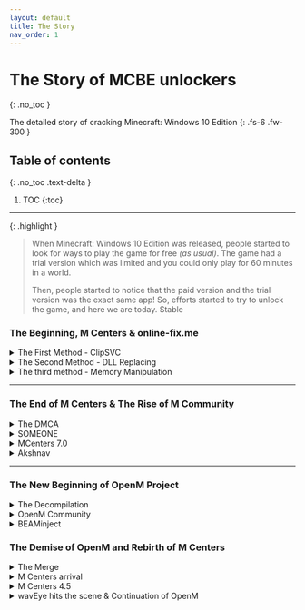```yaml
---
layout: default
title: The Story
nav_order: 1
---
```


# The Story of MCBE unlockers
{: .no_toc }

The detailed story of cracking Minecraft: Windows 10 Edition
{: .fs-6 .fw-300 }

## Table of contents
{: .no_toc .text-delta }

1. TOC
{:toc}

---

{: .highlight }
> When Minecraft: Windows 10 Edition was released, people started to look for ways to play the game for free *(as usual)*. The game had a trial version which was limited and you could only play for 60 minutes in a world.
>
> Then, people started to notice that the paid version and the trial version was the exact same app! So, efforts started to try to unlock the game, and here we are today.
Stable

### The Beginning, M Centers & online-fix\.me

<details>

<summary>The First Method - ClipSVC</summary>

<blockquote>
The First trick, discovered by tinedpakgamer, is the <b>ClipSVC Method</b>. With some registry code, you could force stop ClipSVC and prevent it from running in the background. After that, when you start Minecraft, it would buffer at 46% which you would then go and force stop Runtime Broker under Minecraft in Task Manager. And this worked! This was then packed into a program named M Centers by the discoverer. But, this method was the opposite of safe, as it breaks MS Store completely and on 10th October 2022, it got patched by Microsoft Sanity/Subscription Check Update.
</blockquote>

</details>



<details>

<summary>The Second Method - DLL Replacing</summary>

<blockquote>
Then came along a permanent method, the <b>DLL Replacing</b>. By replacing <code>Windows.ApplicationModel.Store.dll</code> with <i>Cracked DLLs</i> and making it say the game was licensed, Minecraft was able to be unlocked! This was the method used by Tinedpakgamer in M Centers, released as version 3.0 <i>(2.0 was a sentry launcher using precracked appx. It failed and got scraped)</i>. After M Centers 3.0 became commonly used, M Centers 3.3 was released which did the same thing, but fixed a bug in the previous version.
</blockquote>

</details>



<details>

<summary>The third method - Memory Manipulation</summary>

<blockquote>
In 2021, online-fix.me <i>(a well-known Russian site)</i> released their own version of memory injection crack, which became popular as well. After this, Tinedpakgamer developed M Centers 4.0 which added <b>Appx Download</b> and discarded some in-development methods like, <i>DLL RAM Patch</i>, <i>Store Purchase Crack</i> using pre-cracked dlls from a Github repository. M Centers 5.0 was released and it used <b>In-Memory Code Manipulation</b> without the need of any DLLs. This version also had a UWP app but it was tricky to install <i>(it needed Developer Mode to be enabled, and made users install his self-signing certificate which was not secure at all)</i>. M Centers 6.0 was released, but it was just a re-made UI for the exact same app <i>(it was intended to provide auto-patching DLLs, but it was never done).</i>
</blockquote>

</details>

---

### The End of M Centers & The Rise of M Community

<details>

<summary>The DMCA</summary>

<blockquote>
After some time of the releases, Tinedpakgamer announced the end of M Centers, and started slowly deleting everything related to him. The speculated reason for this was an DMCA takedown, but this was never confirmed.
</blockquote> 

</details>



<details>

<summary>SOMEONE</summary>

<blockquote>
While M Centers was slowly shutting down, a user named SOMEONE#1060 created a server named "M Community" and shared it through a major chunk of users on the M Centers server. his server, M Community, was the unofficial revival and archive of M Centers. As this server got increasingly popular, Tinedpakgamer found out about it then proceeded to delete the invitation message. But it was too late, and most of the stuff was archived and lots of users were in the server already. M Centers eventually deleted the Discord server, leaving no trace of it. 
</blockquote>

</details>



<details>

<summary>MCenters 7.0</summary>

<blockquote>
Later, a video titled something along the lines of "How to get MCBE for free" blew up. This video had linked the M Community server, which caused it to get lots of members. This soon led to M Centers joining the server and uploading M Centers 7.0 <i>(also known as Akshnav Launcher)</i> which also used <i>In-Memory Code Manipulation</i>. But this method had some issues.
</blockquote>

</details>



<details>

<summary>Akshnav</summary>

<blockquote>
It was basically closed-source, it got frequently flagged by AV software as a virus, and you had to open the app and launch Minecraft that way to make it work. It also didn't work with all versions of Minecraft or Windows, so it was basically just a mess which got some people upset, and some left. Then there was a new player in the game.
</blockquote>

</details>

---

### The New Beginning of OpenM Project

<details>

<summary>The Decompilation</summary>

<blockquote>
Developers in M Community started work on decompiling Akshnav, cleaning it up and the sorts. This led nowhere in the end, but it was still a helpful resource to get an idea of how it was done. This work was done under M Community-Development.
</blockquote>

</details>



<details>

<summary>OpenM Community</summary>

<blockquote>
And then some staff members and developers created a new server named "OpenM Community", and therefore the OpenM Project. They started work on <code>librosewater</code>, which was a process memory manipulation library written in pure Python.
</blockquote>

</details>



<details>

<summary>BEAMinject</summary>

<blockquote>
This hinted at their next release, <code>BEAMinject</code> which was a fast and secure unlocker using <b>DLL Memory Manipulatoion</b> for Minecraft. Development was slow and steady, but it was a breath of fresh air in the Minecraft cracking scene because of its features:
<ul>
  <li>It <i>was</i> the only maintained and currently working tool that was open-source</li>
  <li>It worked with all kinds of Minecraft and Windows versions</li>
  <li>It natively supported ARM devices</li>
  <li>It had a silent executable which allowed users to just create a nice-looking shortcut</li>
  <li>It didn't permanently modify system files and didn't have any prebuilt DLLs</li>
</ul>
</blockquote>

</details>

### The Demise of OpenM and Rebirth of M Centers 

<details>

<summary>The Merge</summary>

<blockquote>
OpenM has been aborted, as soyeonswife63 retired on OpenM to begin a new individual project. The rest Mods/Admins deleted OpenM and set sail to M Community, as they have merged with them.
</blockquote>

</details>



<details>

<summary>M Centers arrival</summary>

<blockquote>
Since MCenter's discontinuation, tinedpakgamer has become silent ever since, except in Twitter. But, as of 1st May 2024, he joined M Community and announced that he was working on M Centers 8.0, so, M Centers prevail!
</blockquote>

</details>



<details>

<summary>M Centers 4.5</summary>

<blockquote>
First, tinedpakgamer revived the <a href="https://www.youtube.com/channel/UCM1jM7NWXvt8roj8mzMvhfw">Youtube Channel</a>. He then created the <a href="https://dsc.gg/mcenters">Discord Server</a> in which, on 8th May 2024, officially released M Centers 4.5 [The base code of M Centers 8.0]. It uses DLL Replacing, just like 4.0, but used .NET Framework replacing .NET Core, in which removes the requirement of .NET Runtime in your device. It also has an x86 version, but mainly it adds a <i>secret function</i>. The program can also be used with other UWP applications.
</blockquote>

</details>



<details>

<summary>wavEye hits the scene & Continuation of OpenM</summary>

<blockquote>
After OpenM was deleted, soyeonswife63 created the wavEye Project. `libstarlight` was the first project to be released, and it was the Rust equivalent of `librosewater` from OpenM. There was supposed to be a successor to `BEAMinject` called Starlight, but it never saw the light of day due to technical limitations. 

Then, `BEAMinject` and `librosewater` got forked. Several new features were added, performance was optimized and bugs were fixed. The forks are being actively updated.
</blockquote>

</details>
